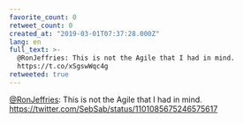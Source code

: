 ```yaml
---
favorite_count: 0
retweet_count: 0
created_at: "2019-03-01T07:37:28.000Z"
lang: en
full_text: >-
  @RonJeffries: This is not the Agile that I had in mind.
  https://t.co/xSgswWqc4g
retweeted: true
---
```


[@RonJeffries](https://twitter.com/RonJeffries): This is not the Agile that I
had in mind. <https://twitter.com/SebSab/status/1101085675246575617>
